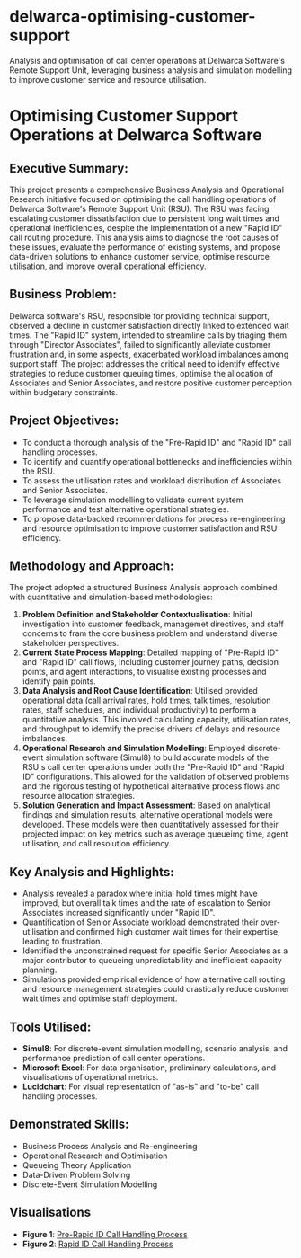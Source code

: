 # delwarca-optimising-customer-support
Analysis and optimisation of call center operations at Delwarca Software's Remote Support Unit, leveraging business analysis and simulation modelling to improve customer service and resource utilisation. 

# Optimising Customer Support Operations at Delwarca Software 

## Executive Summary:
This project presents a comprehensive Business Analysis and Operational Research initiative focused on optimising the call handling operations of Delwarca Software's Remote Support Unit (RSU). The RSU was facing escalating customer dissatisfaction due to persistent long wait times and operational inefficiencies, despite the implementation of a new "Rapid ID" call routing procedure. This analysis aims to diagnose the root causes of these issues, evaluate the performance of existing systems, and propose data-driven solutions to enhance customer service, optimise resource utilisation, and improve overall operational efficiency. 

## Business Problem:
Delwarca software's RSU, responsible for providing technical support, observed a decline in customer satisfaction directly linked to extended wait times. The "Rapid ID" system, intended to streamline calls by triaging them through "Director Associates", failed to significantly alleviate customer frustration and, in some aspects, exacerbated workload imbalances among support staff. The project addresses the critical need to identify effective strategies to reduce customer queuing times, optimise the allocation of Associates and Senior Associates, and restore positive customer perception within budgetary constraints. 


## Project Objectives:
* To conduct a thorough analysis of the "Pre-Rapid ID" and "Rapid ID" call handling processes.
* To identify and quantify operational bottlenecks and inefficiencies within the RSU.
* To assess the utilisation rates and workload distribution of Associates and Senior Associates.
* To leverage simulation modelling to validate current system performance and test alternative operational strategies.
* To propose data-backed recommendations for process re-engineering and resource optimisation to improve customer satisfaction and RSU efficiency.

## Methodology and Approach:
The project adopted a structured Business Analysis approach combined with quantitative and simulation-based methodologies:
1. **Problem Definition and Stakeholder Contextualisation**: Initial investigation into customer feedback, managemet directives, and staff concerns to fram the core business problem and understand diverse stakeholder perspectives.
2. **Current State Process Mapping**: Detailed mapping of "Pre-Rapid ID" and "Rapid ID" call flows, including customer journey paths, decision points, and agent interactions, to visualise existing processes and identify pain points.
3. **Data Analysis and Root Cause Identification**: Utilised provided operational data (call arrival rates, hold times, talk times, resolution rates, staff schedules, and individual productivity) to perform a quantitative analysis. This involved calculating capacity, utilisation rates, and throughput to idemtify the precise drivers of delays and resource imbalances.
4. **Operational Research and Simulation Modelling**: Employed discrete-event simulation software (Simul8) to build accurate models of the RSU's call center operations under both the "Pre-Rapid ID" and "Rapid ID" configurations. This allowed for the validation of observed problems and the rigorous testing of hypothetical alternative process flows and resource allocation strategies.
5. **Solution Generation and Impact Assessment**: Based on analytical findings and simulation results, alternative operational models were developed. These models were then quantitatively assessed for their projected impact on key metrics such as average queueimg time, agent utilisation, and call resolution efficiency.


## Key Analysis and Highlights:
* Analysis revealed a paradox where initial hold times might have improved, but overall talk times and the rate of escalation to Senior Associates increased significantly under "Rapid ID".
* Quantification of Senior Associate workload demonstrated their over-utilisation and confirmed high customer wait times for their expertise, leading to frustration.
* Identified the unconstrained request for specific Senior Associates as a major contributor to queueing unpredictability and inefficient capacity planning.
* Simulations provided empirical evidence of how alternative call routing and resource management strategies could drastically reduce customer wait times and optimise staff deployment.

## Tools Utilised:
* **Simul8**: For discrete-event simulation modelling, scenario analysis, and performance prediction of call center operations.
* **Microsoft Excel**: For data organisation, preliminary calculations, and visualisations of operational metrics.
* **Lucidchart**: For visual representation of "as-is" and "to-be" call handling processes.

## Demonstrated Skills:
* Business Process Analysis and Re-engineering
* Operational Research and Optimisation
* Queueing Theory Application
* Data-Driven Problem Solving
* Discrete-Event Simulation Modelling

## Visualisations
* **Figure 1**: [Pre-Rapid ID Call Handling Process]()
* **Figure 2**: [Rapid ID Call Handling Process]()
